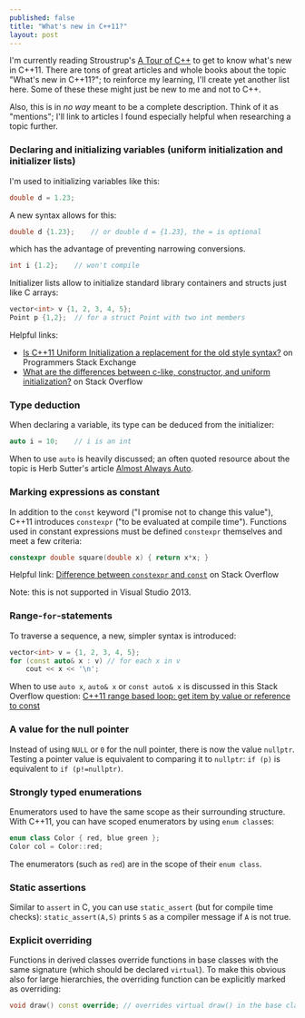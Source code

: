 ```yaml
---
published: false
title: "What's new in C++11?"
layout: post
---
```


I'm currently reading Stroustrup's [A Tour of C++](http://www.stroustrup.com/Tour.html) to get to know what's new in C++11. There are tons of great articles and whole books about the topic "What's new in C++11?"; to reinforce my learning, I'll create yet another list here. Some of these these might just be new to me and not to C++.

Also, this is in *no way* meant to be a complete description. Think of it as "mentions"; I'll link to articles I found especially helpful when researching a topic further.

### Declaring and initializing variables (uniform initialization and initializer lists)

I'm used to initializing variables like this:

```cpp
double d = 1.23;
```

A new syntax allows for this:

```cpp
double d {1.23};	// or double d = {1.23}, the = is optional
```

which has the advantage of preventing narrowing conversions.

```cpp
int i {1.2};	// won't compile
```

Initializer lists allow to initialize standard library containers and structs just like C arrays:

```cpp
vector<int> v {1, 2, 3, 4, 5};
Point p {1,2};	// for a struct Point with two int members
```

Helpful links:

* [Is C++11 Uniform Initialization a replacement for the old style syntax?](http://programmers.stackexchange.com/questions/133688/is-c11-uniform-initialization-a-replacement-for-the-old-style-syntax) on Programmers Stack Exchange
* [What are the differences between c-like, constructor, and uniform initialization?](http://stackoverflow.com/questions/24953658/what-are-the-differences-between-c-like-constructor-and-uniform-initialization) on Stack Overflow

### Type deduction

When declaring a variable, its type can be deduced from the initializer:

```cpp
auto i = 10;	// i is an int
```

When to use `auto` is heavily discussed; an often quoted resource about the topic is Herb Sutter's article [Almost Always Auto](http://herbsutter.com/2013/08/12/gotw-94-solution-aaa-style-almost-always-auto/).

### Marking expressions as constant

In addition to the `const` keyword ("I promise not to change this value"), C++11 introduces `constexpr` ("to be evaluated at compile time"). Functions used in constant expressions must be defined `constexpr` themselves and meet a few criteria:

```cpp
constexpr double square(double x) { return x*x; }
```

Helpful link: [Difference between `constexpr` and `const`](http://stackoverflow.com/questions/14116003/difference-between-constexpr-and-const) on Stack Overflow

Note: this is not supported in Visual Studio 2013.

### Range-`for`-statements

To traverse a sequence, a new, simpler syntax is introduced:

```cpp
vector<int> v = {1, 2, 3, 4, 5};
for (const auto& x : v)	// for each x in v
	cout << x << '\n';
```

When to use `auto x`, `auto& x` or `const auto& x` is discussed in this Stack Overflow question: [C++11 range based loop: get item by value or reference to const](http://stackoverflow.com/questions/15176104/c11-range-based-loop-get-item-by-value-or-reference-to-const)

### A value for the null pointer

Instead of using `NULL` or `0` for the null pointer, there is now the value `nullptr`. Testing a pointer value is equivalent to comparing it to `nullptr`: `if (p)` is equivalent to `if (p!=nullptr)`.


### Strongly typed enumerations

Enumerators used to have the same scope as their surrounding structure. With C++11, you can have scoped enumerators by using `enum class`es:

```cpp
enum class Color { red, blue green };
Color col = Color::red;
```

The enumerators (such as `red`) are in the scope of their `enum class`.

### Static assertions

Similar to `assert` in C, you can use `static_assert` (but for compile time checks): `static_assert(A,S)` prints `S` as a compiler message if `A` is not true.

### Explicit overriding

Functions in derived classes override functions in base classes with the same signature (which should be declared `virtual`). To make this obvious also for large hierarchies, the overriding function can be explicitly marked as overriding:

```cpp
void draw() const override;	// overrides virtual draw() in the base class
```


